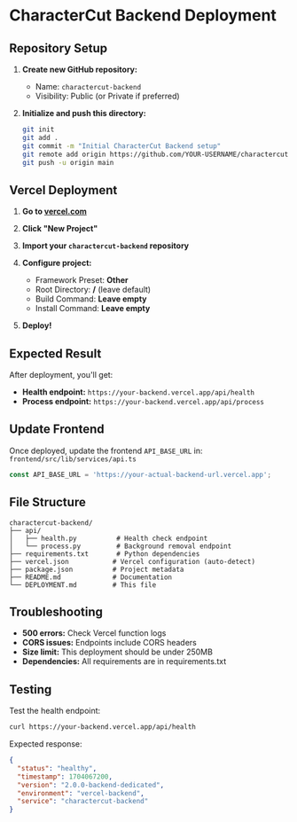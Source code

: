# CharacterCut Backend Deployment

## Repository Setup

1. **Create new GitHub repository:**
   - Name: `charactercut-backend`
   - Visibility: Public (or Private if preferred)

2. **Initialize and push this directory:**
   ```bash
   git init
   git add .
   git commit -m "Initial CharacterCut Backend setup"
   git remote add origin https://github.com/YOUR-USERNAME/charactercut-backend.git
   git push -u origin main
   ```

## Vercel Deployment

1. **Go to [vercel.com](https://vercel.com)**
2. **Click "New Project"**
3. **Import your `charactercut-backend` repository**
4. **Configure project:**
   - Framework Preset: **Other**
   - Root Directory: **/** (leave default)
   - Build Command: **Leave empty**
   - Install Command: **Leave empty**

5. **Deploy!**

## Expected Result

After deployment, you'll get:
- **Health endpoint:** `https://your-backend.vercel.app/api/health`
- **Process endpoint:** `https://your-backend.vercel.app/api/process`

## Update Frontend

Once deployed, update the frontend `API_BASE_URL` in:
`frontend/src/lib/services/api.ts`

```typescript
const API_BASE_URL = 'https://your-actual-backend-url.vercel.app';
```

## File Structure

```
charactercut-backend/
├── api/
│   ├── health.py          # Health check endpoint
│   └── process.py         # Background removal endpoint
├── requirements.txt       # Python dependencies
├── vercel.json           # Vercel configuration (auto-detect)
├── package.json          # Project metadata
├── README.md             # Documentation
└── DEPLOYMENT.md         # This file
```

## Troubleshooting

- **500 errors:** Check Vercel function logs
- **CORS issues:** Endpoints include CORS headers
- **Size limit:** This deployment should be under 250MB
- **Dependencies:** All requirements are in requirements.txt

## Testing

Test the health endpoint:
```bash
curl https://your-backend.vercel.app/api/health
```

Expected response:
```json
{
  "status": "healthy",
  "timestamp": 1704067200,
  "version": "2.0.0-backend-dedicated",
  "environment": "vercel-backend",
  "service": "charactercut-backend"
}
```